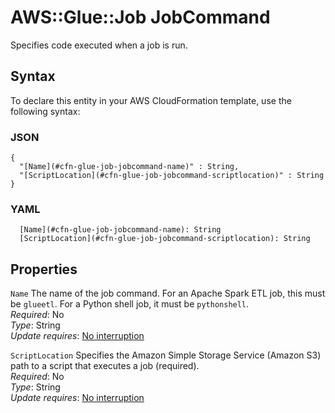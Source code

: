 # AWS::Glue::Job JobCommand<a name="aws-properties-glue-job-jobcommand"></a>

Specifies code executed when a job is run\.

## Syntax<a name="aws-properties-glue-job-jobcommand-syntax"></a>

To declare this entity in your AWS CloudFormation template, use the following syntax:

### JSON<a name="aws-properties-glue-job-jobcommand-syntax.json"></a>

```
{
  "[Name](#cfn-glue-job-jobcommand-name)" : String,
  "[ScriptLocation](#cfn-glue-job-jobcommand-scriptlocation)" : String
}
```

### YAML<a name="aws-properties-glue-job-jobcommand-syntax.yaml"></a>

```
  [Name](#cfn-glue-job-jobcommand-name): String
  [ScriptLocation](#cfn-glue-job-jobcommand-scriptlocation): String
```

## Properties<a name="aws-properties-glue-job-jobcommand-properties"></a>

`Name`  <a name="cfn-glue-job-jobcommand-name"></a>
The name of the job command\. For an Apache Spark ETL job, this must be `glueetl`\. For a Python shell job, it must be `pythonshell`\.  
*Required*: No  
*Type*: String  
*Update requires*: [No interruption](https://docs.aws.amazon.com/AWSCloudFormation/latest/UserGuide/using-cfn-updating-stacks-update-behaviors.html#update-no-interrupt)

`ScriptLocation`  <a name="cfn-glue-job-jobcommand-scriptlocation"></a>
Specifies the Amazon Simple Storage Service \(Amazon S3\) path to a script that executes a job \(required\)\.  
*Required*: No  
*Type*: String  
*Update requires*: [No interruption](https://docs.aws.amazon.com/AWSCloudFormation/latest/UserGuide/using-cfn-updating-stacks-update-behaviors.html#update-no-interrupt)